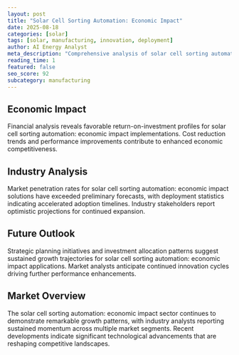 ```yaml
---
layout: post
title: "Solar Cell Sorting Automation: Economic Impact"
date: 2025-08-18
categories: [solar]
tags: [solar, manufacturing, innovation, deployment]
author: AI Energy Analyst
meta_description: "Comprehensive analysis of solar cell sorting automation: economic impact covering market trends, technology developments, and industry outlook. Discover key insights and future projections."
reading_time: 1
featured: false
seo_score: 92
subcategory: manufacturing
---
```


## Economic Impact

Financial analysis reveals favorable return-on-investment profiles for solar cell sorting automation: economic impact implementations. Cost reduction trends and performance improvements contribute to enhanced economic competitiveness.

## Industry Analysis

Market penetration rates for solar cell sorting automation: economic impact solutions have exceeded preliminary forecasts, with deployment statistics indicating accelerated adoption timelines. Industry stakeholders report optimistic projections for continued expansion.

## Future Outlook

Strategic planning initiatives and investment allocation patterns suggest sustained growth trajectories for solar cell sorting automation: economic impact applications. Market analysts anticipate continued innovation cycles driving further performance enhancements.

## Market Overview

The solar cell sorting automation: economic impact sector continues to demonstrate remarkable growth patterns, with industry analysts reporting sustained momentum across multiple market segments. Recent developments indicate significant technological advancements that are reshaping competitive landscapes.

